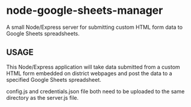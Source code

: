 # node-google-sheets-manager
A small Node/Express server for submitting custom HTML form data to Google Sheets spreadsheets.

## USAGE
This Node/Express application will take data submitted from a custom HTML form embedded on district webpages and post the data to a specified Google Sheets spreadsheet.

config.js and credentials.json file both need to be uploaded to the same directory as the server.js file.
